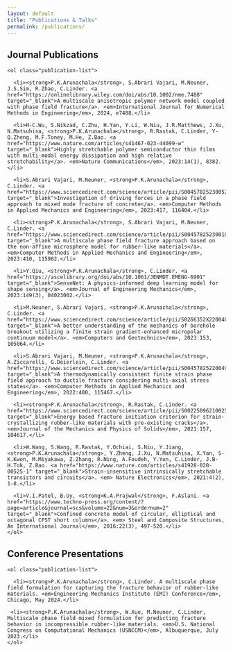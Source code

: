 ```yaml
---
layout: default
title: "Publications & Talks"
permalink: /publications/
---
```

<h2> Journal Publications </h2> 

<div class="publications">

    <ol class="publication-list">

      <li><strong>P.K.Arunachala</strong>, S.Abrari Vajari, M.Neuner, J.S.Sim, R.Zhao, C.Linder. <a href="https://onlinelibrary.wiley.com/doi/abs/10.1002/nme.7488" target="_blank">A multiscale anisotropic polymer network model coupled with phase field fracture</a>. <em>International Journal for Numerical Methods in Engineering</em>, 2024, e7488.</li>

      <li>H-C.Wu, S.Nikzad, C.Zhu, H.Yan, Y.Li, W.Niu, J.R.Matthews, J.Xu, N.Matsuhisa, <strong>P.K.Arunachala</strong>, R.Rastak, C.Linder, Y-Q.Zheng, M.F.Toney, M.He, Z.Bao. <a href="https://www.nature.com/articles/s41467-023-44099-w" target="_blank">Highly stretchable polymer semiconductor thin films with multi-modal energy dissipation and high relative stretchability</a>. <em>Nature Communications</em>, 2023:14(1), 8382.</li>

      <li>S.Abrari Vajari, M.Neuner, <strong>P.K.Arunachala</strong>, C.Linder. <a href="https://www.sciencedirect.com/science/article/pii/S0045782523005285" target="_blank">Investigation of driving forces in a phase field approach to mixed mode fracture of concrete</a>. <em>Computer Methods in Applied Mechanics and Engineering</em>, 2023:417, 116404.</li>

      <li><strong>P.K.Arunachala</strong>, S.Abrari Vajari, M.Neuner, C.Linder. <a href="https://www.sciencedirect.com/science/article/pii/S0045782523001056" target="_blank">A multiscale phase field fracture approach based on the non-affine microsphere model for rubber-like materials</a>. <em>Computer Methods in Applied Mechanics and Engineering</em>, 2023:410, 115982.</li>

      <li>Y.Qiu, <strong>P.K.Arunachala</strong>, C.Linder. <a href="https://ascelibrary.org/doi/abs/10.1061/JENMDT.EMENG-6901" target="_blank">SenseNet: A physics-informed deep learning model for shape sensing</a>. <em>Journal of Engineering Mechanics</em>, 2023:149(3), 04023002.</li>

      <li>M.Neuner, S.Abrari Vajari, <strong>P.K.Arunachala</strong>, C.Linder. <a href="https://www.sciencedirect.com/science/article/pii/S0266352X22004013" target="_blank">A better understanding of the mechanics of borehole breakout utilizing a finite strain gradient-enhanced micropolar continuum model</a>. <em>Computers and Geotechnics</em>, 2023:153, 105064.</li>

      <li>S.Abrari Vajari, M.Neuner, <strong>P.K.Arunachala</strong>, A.Ziccarelli, G.Deierlein, C.Linder. <a href="https://www.sciencedirect.com/science/article/pii/S0045782522004972" target="_blank">A thermodynamically consistent finite strain phase field approach to ductile fracture considering multi-axial stress states</a>. <em>Computer Methods in Applied Mechanics and Engineering</em>, 2022:400, 115467.</li>

      <li><strong>P.K.Arunachala</strong>, R.Rastak, C.Linder. <a href="https://www.sciencedirect.com/science/article/pii/S0022509621002593" target="_blank">Energy based fracture initiation criterion for strain-crystallizing rubber-like materials with pre-existing cracks</a>. <em>Journal of the Mechanics and Physics of Solids</em>, 2021:157, 104617.</li>

      <li>W.Wang, S.Wang, R.Rastak, Y.Ochiai, S.Niu, Y.Jiang, <strong>P.K.Arunachala</strong>, Y.Zheng, J.Xu, N.Matsuhisa, X.Yan, S-K.Kwon, M.Miyakawa, Z.Zhang, R.Ning, A.Foudeh, Y.Yun, C.Linder, J.B-H.Tok, Z.Bao. <a href="https://www.nature.com/articles/s41928-020-00525-1" target="_blank">Strain-insensitive intrinsically stretchable transistors and circuits</a>. <em> Nature Electronics</em>, 2021:4(2), 1-8.</li>

      <li>V.I.Patel, B.Uy, <strong>K.A.Prajwal</strong>, F.Aslani. <a href="https://www.techno-press.org/content/?page=article&journal=scs&volume=22&num=3&ordernum=2" target="_blank">Confined concrete model of circular, elliptical and octagonal CFST short columns</a>. <em> Steel and Composite Structures, An International Journal</em>, 2016:22(3), 497-520.</li>
    </ol>
</div>

<h2> Conference Presentations </h2> 

<div class="publications">

    <ol class="publication-list">

      <li><strong>P.K.Arunachala</strong>, C.Linder. A multiscale phase field formulation for capturing the fracture behavior of rubber-like materials. <em>Engineering Mechanics Institute (EMI) Conference</em>, Chicago, May 2024.</li>

     <li><strong>P.K.Arunachala</strong>, W.Xue, M.Neuner, C.Linder, Multiscale phase field mixed formulation for predicting fracture behavior in incompressible rubber-like materials. <em>U.S. National Congress on Computational Mechanics (USNCCM)</em>, Albuquerque, July 2023.</li>
    </ol>
</div>
